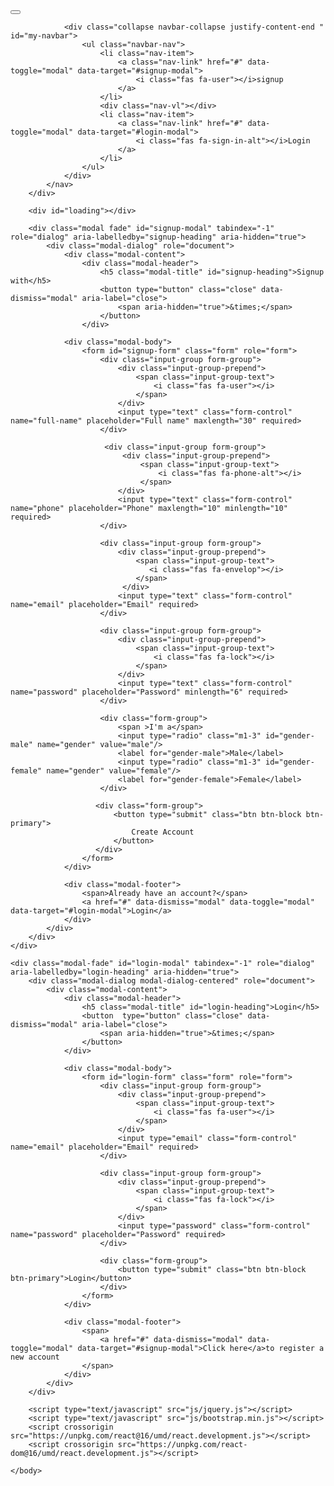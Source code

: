 <!DOCTYPE html>
<html lang="en">
    <head>
        <meta name="viewport" content="width=device-width,initial-scale=1">
        <title>
            Welcome
        </title>
        <link rel="stylesheet" href="css/bootstrap.min.css">
        <link rel="stylesheet" href="https://use.fontawesome.com/release/v5.11.2/css/all.css">
        <link rel="stylesheet" href="https://fonts.googleapis.com/css2?family=Open+Sans:ital,wght@0,300;0,400;0,600;0,700;0,800;1,300;1,400;1,600;1,700;1,800&display=swap"/>
        <link rel="stylesheet" href="css/common.css">
    </head>
    <body>
        <div class="header sticky-top">
            <nav class="navbar navbar-expand-md navbar-light">
                <a class="navbar-brand" href="index.html">
                </a>
                <button class="navbar-toggler" type="button" data-toggle=" collapse" data-target="#my-navbar">
                    <span class="navbar-toggler-icon" ></span>
                </button>

                <div class="collapse navbar-collapse justify-content-end " id="my-navbar">
                    <ul class="navbar-nav">
                        <li class="nav-item">
                            <a class="nav-link" href="#" data-toggle="modal" data-target="#signup-modal">
                                <i class="fas fa-user"></i>signup
                            </a>
                        </li>
                        <div class="nav-vl"></div>
                        <li class="nav-item">
                            <a class="nav-link" href="#" data-toggle="modal" data-target="#login-modal">
                                <i class="fas fa-sign-in-alt"></i>Login
                            </a>
                        </li>
                    </ul>
                </div>
            </nav>
        </div>

        <div id="loading"></div>

        <div class="modal fade" id="signup-modal" tabindex="-1" role="dialog" aria-labelledby="signup-heading" aria-hidden="true">
            <div class="modal-dialog" role="document">
                <div class="modal-content">
                    <div class="modal-header">
                        <h5 class="modal-title" id="signup-heading">Signup with</h5>
                        <button type="button" class="close" data-dismiss="modal" aria-label="close">
                            <span aria-hidden="true">&times;</span>
                        </button>
                    </div>

                <div class="modal-body">
                    <form id="signup-form" class="form" role="form">
                        <div class="input-group form-group">
                            <div class="input-group-prepend">
                                <span class="input-group-text">
                                    <i class="fas fa-user"></i>
                                </span>
                            </div>
                            <input type="text" class="form-control" name="full-name" placeholder="Full name" maxlength="30" required>
                        </div>

                         <div class="input-group form-group">
                             <div class="input-group-prepend">
                                 <span class="input-group-text">
                                     <i class="fas fa-phone-alt"></i>
                                 </span>
                            </div>
                            <input type="text" class="form-control" name="phone" placeholder="Phone" maxlength="10" minlength="10" required>
                        </div>

                        <div class="input-group form-group">
                            <div class="input-group-prepend">
                                <span class="input-group-text">
                                   <i class="fas fa-envelop"></i>
                                </span>
                             </div>
                            <input type="text" class="form-control" name="email" placeholder="Email" required>
                        </div>

                        <div class="input-group form-group">
                            <div class="input-group-prepend">
                                <span class="input-group-text">
                                    <i class="fas fa-lock"></i>
                                </span>
                            </div>
                            <input type="text" class="form-control" name="password" placeholder="Password" minlength="6" required>
                        </div>

                        <div class="form-group">
                            <span >I'm a</span>
                            <input type="radio" class="m1-3" id="gender-male" name="gender" value="male"/>
                            <label for="gender-male">Male</label>
                            <input type="radio" class="m1-3" id="gender-female" name="gender" value="female"/>
                            <label for="gender-female">Female</label>
                        </div>

                       <div class="form-group">
                           <button type="submit" class="btn btn-block btn-primary">
                               Create Account
                           </button>
                       </div>
                    </form>
                </div>

                <div class="modal-footer">
                    <span>Already have an account?</span>
                    <a href="#" data-dismiss="modal" data-toggle="modal" data-target="#login-modal">Login</a>
                </div>
            </div>
        </div>
    </div>

    <div class="modal-fade" id="login-modal" tabindex="-1" role="dialog" aria-labelledby="login-heading" aria-hidden="true">
        <div class="modal-dialog modal-dialog-centered" role="document">
            <div class="modal-content">
                <div class="modal-header">
                    <h5 class="modal-title" id="login-heading">Login</h5>
                    <button  type="button" class="close" data-dismiss="modal" aria-label="close">
                        <span aria-hidden="true">&times;</span>
                    </button>
                </div>

                <div class="modal-body">
                    <form id="login-form" class="form" role="form">
                        <div class="input-group form-group">
                            <div class="input-group-prepend">
                                <span class="input-group-text">
                                    <i class="fas fa-user"></i>
                                </span>
                            </div>
                            <input type="email" class="form-control" name="email" placeholder="Email" required>
                        </div>

                        <div class="input-group form-group">
                            <div class="input-group-prepend">
                                <span class="input-group-text">
                                    <i class="fas fa-lock"></i>
                                </span>
                            </div>
                            <input type="password" class="form-control" name="password" placeholder="Password" required>
                        </div>

                        <div class="form-group">
                            <button type="submit" class="btn btn-block btn-primary">Login</button>
                        </div>
                    </form>
                </div>

                <div class="modal-footer">
                    <span>
                        <a href="#" data-dismiss="modal" data-toggle="modal" data-target="#signup-modal">Click here</a>to register a new account
                    </span>
                </div>
            </div>
        </div>

        <script type="text/javascript" src="js/jquery.js"></script>
        <script type="text/javascript" src="js/bootstrap.min.js"></script>
        <script crossorigin src="https://unpkg.com/react@16/umd/react.development.js"></script>
        <script crossorigin src="https://unpkg.com/react-dom@16/umd/react.development.js"></script>
        
    </body>
</html>
